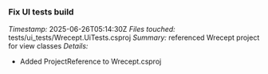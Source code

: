 ### Fix UI tests build
*Timestamp:* 2025-06-26T05:14:30Z
*Files touched:* tests/ui_tests/Wrecept.UiTests.csproj
*Summary:* referenced Wrecept project for view classes
*Details:*
- Added ProjectReference to Wrecept.csproj
